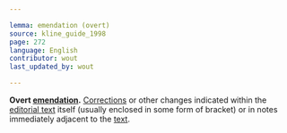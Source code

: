 ```yaml
---

lemma: emendation (overt)
source: kline_guide_1998
page: 272
language: English
contributor: wout
last_updated_by: wout

---
```


**Overt [emendation](emendation.html).** [Corrections](correction.html) or other changes indicated within the [editorial text](textEdited.html) itself (usually enclosed in some form of bracket) or in notes immediately adjacent to the [text](text.html).
